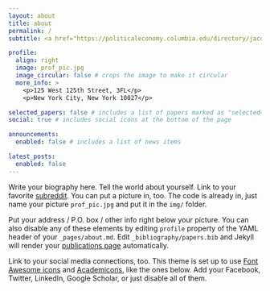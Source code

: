 ```yaml
---
layout: about
title: about
permalink: /
subtitle: <a href="https://politicaleconomy.columbia.edu/directory/jacob-swanson">Center for Political Economy, Columbia University</a>

profile:
  align: right
  image: prof_pic.jpg
  image_circular: false # crops the image to make it circular
  more_info: >
    <p>125 West 125th Street, 3FL</p>
    <p>New York City, New York 10027</p>

selected_papers: false # includes a list of papers marked as "selected={true}"
social: true # includes social icons at the bottom of the page

announcements:
  enabled: false # includes a list of news items

latest_posts:
  enabled: false
---
```


Write your biography here. Tell the world about yourself. Link to your favorite [subreddit](http://reddit.com). You can put a picture in, too. The code is already in, just name your picture `prof_pic.jpg` and put it in the `img/` folder.

Put your address / P.O. box / other info right below your picture. You can also disable any of these elements by editing `profile` property of the YAML header of your `_pages/about.md`. Edit `_bibliography/papers.bib` and Jekyll will render your [publications page](/al-folio/publications/) automatically.

Link to your social media connections, too. This theme is set up to use [Font Awesome icons](https://fontawesome.com/) and [Academicons](https://jpswalsh.github.io/academicons/), like the ones below. Add your Facebook, Twitter, LinkedIn, Google Scholar, or just disable all of them.
